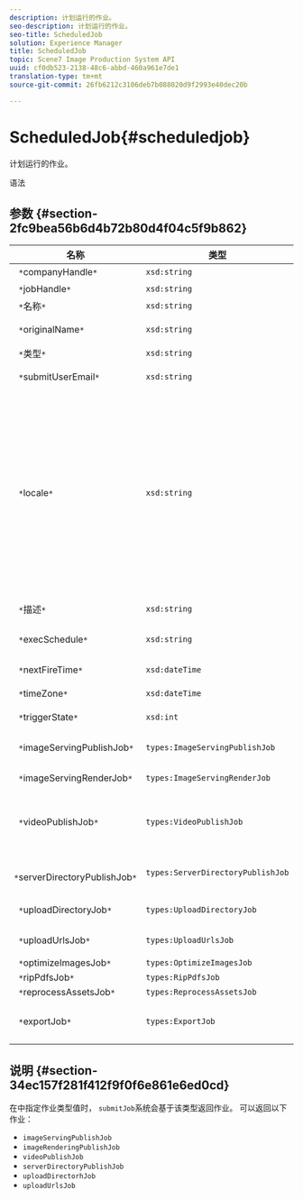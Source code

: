 ```yaml
---
description: 计划运行的作业。
seo-description: 计划运行的作业。
seo-title: ScheduledJob
solution: Experience Manager
title: ScheduledJob
topic: Scene7 Image Production System API
uuid: cf0db523-2138-48c6-abbd-460a961e7de1
translation-type: tm+mt
source-git-commit: 26fb6212c3106deb7b088020d9f2993e40dec20b

---
```



# ScheduledJob{#scheduledjob}

计划运行的作业。

语法

## 参数 {#section-2fc9bea56b6d4b72b80d4f04c5f9b862}

| 名称 | 类型 | 说明 |
|---|---|---|
| ` *`companyHandle`*` | `xsd:string` | 公司手柄。 |
| ` *`jobHandle`*` | `xsd:string` | 计划的作业处理。 |
| ` *`名称`*` | `xsd:string` | 作业名称. |
| ` *`originalName`*` | `xsd:string` | 计划作业的原始名称。 |
| ` *`类型`*` | `xsd:string` | 作业类型。 |
| ` *`submitUserEmail`*` | `xsd:string` | 安排作业的用户的电子邮件地址。 |
| ` *`locale`*` | `xsd:string` | 用于作业日志详细信息和电子邮件本地化的区域设置。 区域设置指定为 `<language_code>[- <country_code>]`，其中语言代码是ISO-639指定的小写双字母代码，可选国家／地区代码是ISO-3166指定的大写双字母代码。 例如，英语（美国）的区域设置字符串为： `en-US`. |
| ` *`描述`*` | `xsd:string` | 最初在中指定的作业说明 `submitJob`。 |
| ` *`execSchedule`*` | `xsd:string` | 作业计划运行的时间。 |
| ` *`nextFireTime`*` | `xsd:dateTime` | 将触发作业的日期、时间和时区。 |
| ` *`timeZone`*` | `xsd:dateTime` | 计划作业的时区。 |
| ` *`triggerState`*` | `xsd:int` | 选择作业触发状态。 |
| ` *`imageServingPublishJob`*` | `types:ImageServingPublishJob` | 图像服务发布作业的作业详细信息。 |
| ` *`imageServingRenderJob`*` | `types:ImageServingRenderJob` | 图像渲染作业的作业详细信息。 |
| ` *`videoPublishJob`*` | `types:VideoPublishJob` | 视频发布作业的作业详细信息。 请参 [阅VideoPublishJob](https://marketing.adobe.com/resources/help/en_US/s7/ips_api/types/r_scheduled_job.html)。 |
| ` *`serverDirectoryPublishJob`*` | `types:ServerDirectoryPublishJob` | 服务器目录发布作业的作业详细信息。 |
| ` *`uploadDirectoryJob`*` | `types:UploadDirectoryJob` | 上载目录作业的作业详细信息。 |
| ` *`uploadUrlsJob`*` | `types:UploadUrlsJob` | 上传URL作业的作业详细信息。 |
| ` *`optimizeImagesJob`*` | `types:OptimizeImagesJob` |  |
| ` *`ripPdfsJob`*` | `types:RipPdfsJob` |  |
| ` *`reprocessAssetsJob`*` | `types:ReprocessAssetsJob` |  |
| ` *`exportJob`*` | `types:ExportJob` | 允许授权导出以前上传的文件。 请参阅 [导出作业](https://marketing.adobe.com/resources/help/en_US/s7/ips_api/types/r_scheduled_job.html)。 |

## 说明 {#section-34ec157f281f412f9f0f6e861e6ed0cd}

在中指定作业类型值时， `submitJob`系统会基于该类型返回作业。 可以返回以下作业：

* `imageServingPublishJob`
* `imageRenderingPublishJob`
* `videoPublishJob`
* `serverDirectoryPublishJob`
* `uploadDirectorhJob`
* `uploadUrlsJob`

